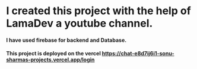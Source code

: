 # I created this project with the help of LamaDev a youtube channel.
#### I have used firebase for backend and Database.
#### This project is deployed on the vercel https://chat-e8d7ij6i1-sonu-sharmas-projects.vercel.app/login

